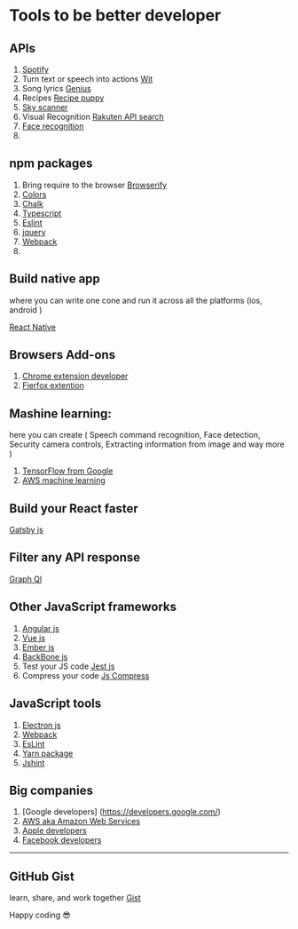 # Tools to be better developer

## APIs

1. [Spotify](https://developer.spotify.com/documentation/web-api/)
1. Turn text or speech into actions [Wit](https://wit.ai/)
1. Song lyrics [Genius](https://genius.com/developers)
1. Recipes [Recipe puppy](http://www.recipepuppy.com/about/api/)
1. [Sky scanner](https://rapidapi.com/skyscanner/api/skyscanner-flight-search)
1. Visual Recognition [Rakuten API search](https://english.api.rakuten.net/category/Visual%20Recognition)
1. [Face recognition](https://luxand.cloud/)
1. []()

## npm packages

1. Bring require to the browser [Browserify](https://www.npmjs.com/package/browserify)
1. [Colors](https://www.npmjs.com/package/colors)
1. [Chalk](https://www.npmjs.com/package/chalk)
1. [Typescript](https://www.npmjs.com/package/typescript)
1. [Eslint](https://www.npmjs.com/package/eslint)
1. [jquery](https://www.npmjs.com/package/jquery)
1. [Webpack](https://www.npmjs.com/package/webpack)
1. []()

## Build native app
where you can write one cone and run it across all the platforms (ios, android )

[React Native ](https://reactnative.dev/)

## Browsers Add-ons

1. [Chrome extension developer](https://developer.chrome.com/extensions/getstarted)
2. [Fierfox extention](https://extensionworkshop.com/)

## Mashine learning:
 here you can create ( Speech command recognition, Face detection, Security camera controls, Extracting information from image and way more ) 
 
1. [TensorFlow from Google](https://www.tensorflow.org/js)
2. [AWS machine learning](https://aws.amazon.com/free/machine-learning/)

## Build your React faster

[Gatsby js](https://www.gatsbyjs.org/)

## Filter any API response 

[Graph Ql](https://graphql.org/)

## Other JavaScript frameworks

1. [Angular js](https://angularjs.org/)
1. [Vue js](https://vuejs.org/)
1. [Ember js](https://emberjs.com/)
1. [BackBone js](https://backbonejs.org/)
1. Test your JS code [Jest js](https://jestjs.io/docs/en/using-matchers)
1. Compress your code [Js Compress](https://jscompress.com/)

## JavaScript tools

1. [Electron js](https://www.electronjs.org/)
1. [Webpack](https://webpack.js.org/)
1. [EsLint](https://eslint.org/)
1. [Yarn package](https://yarnpkg.com/)
1. [Jshint](https://jshint.com/)

## Big companies 

1. [Google developers] (https://developers.google.com/)
1. [AWS aka Amazon Web Services ](https://aws.amazon.com/developer/)
1. [Apple developers](https://developer.apple.com/)
1. [Facebook developers](https://developers.facebook.com/)
--------------------------------------------------------------------------------

## GitHub Gist
learn, share, and work together 
[Gist](https://gist.github.com/)

Happy coding 😎
